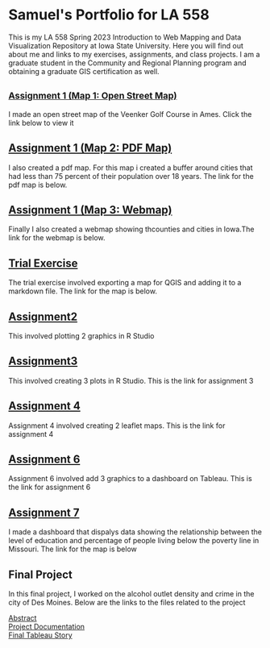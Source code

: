 # Samuel's Portfolio for LA 558

This is my LA 558 Spring 2023 Introduction to Web Mapping and Data Visualization Repository at Iowa State University. Here you will find out about me and links to my exercises, assignments, and class projects. I am a graduate student in the Community and Regional Planning program and obtaining a graduate GIS certification as well.

##  <small><a href="https://www.openstreetmap.org/?mlat=42.03881&amp;mlon=-93.65058#map=17/42.03880/-93.65058">Assignment 1 (Map 1: Open Street Map)</a></small>
I made an open street map of the Veenker Golf Course in Ames. Click the link below to view it
     
##   <a href="https://samod008.github.io/LA558_Samuel_Odoom/Assignment 1/assign3.pdf" target ="_blank">Assignment 1 (Map 2: PDF Map)</a> 
I also created a pdf map. For this map i created a buffer around cities that had less than 75 percent of their population over 18 years. The link for the pdf map is below. 
   
## <a href="https://samod008.github.io/LA558_Samuel_Odoom/Assignment 1/qgis2web/qgis2web1/index.html" target ="_blank">Assignment 1 (Map 3: Webmap)</a> 
Finally I also created a webmap showing thcounties and cities in Iowa.The link for the webmap is below. 

## <a href="https://samod008.github.io/LA558_Samuel_Odoom/ex2b.png" target ="_blank">Trial Exercise</a> 
The trial exercise involved exporting a map for QGIS and adding it to a markdown file. The link for the map is below. 

## [Assignment2](Assignment2/assignment_2.md)
This involved plotting 2 graphics in R Studio

## [Assignment3](Assignment3/assignment_3.md)
This involved creating 3 plots in R Studio. This is the link for assignment 3

## <a href="https://samod008.github.io/LA558_Samuel_Odoom/Assignment%204/assignment4.html" target ="_blank">Assignment 4</a> 

Assignment 4 involved creating 2 leaflet maps. This is the link for assignment 4


## <a href="https://samod008.github.io/LA558_Samuel_Odoom/Assignment%206/assignment6.html" target ="_blank">Assignment 6</a> 
Assignment 6 involved add 3 graphics to a dashboard on Tableau. This is the link for assignment 6

## <a href="https://samod008.github.io/LA558_Samuel_Odoom/Assignment%207/assignment7.html" target ="_blank">Assignment 7</a> 
I made a dashboard that dispalys data showing the relationship between the level of education and percentage of people living below the poverty line in Missouri. The link for the map is below

## Final Project
<p>In this final project, I worked on the alcohol outlet density and crime in the city of Des Moines. Below are the links to the files related to the project<p>
<a href="https://samod008.github.io/LA558_Samuel_Odoom/Final%20Project/Final%20Abstract.pdf" target ="_blank">Abstract</a><br>
<a href="https://samod008.github.io/LA558_Samuel_Odoom/Final%20Project/Process%20.pdf" target ="_blank">Project Documentation</a><br>
<a href="https://samod008.github.io/LA558_Samuel_Odoom/Final%20Project/FinalProject.html" target ="_blank">Final Tableau Story</a> 




     
